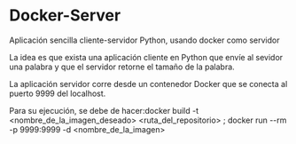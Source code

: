 # Docker-Server
Aplicación sencilla cliente-servidor Python, usando docker como servidor

La idea es que exista una aplicación cliente en Python que envíe al sevidor una palabra y que el servidor retorne el tamaño de la palabra.

La aplicación servidor corre desde un contenedor Docker que se conecta al puerto 9999 del localhost.

Para su ejecución, se debe de hacer:docker build -t <nombre_de_la_imagen_deseado> <ruta_del_repositorio> ; docker run --rm -p 9999:9999 -d <nombre_de_la_imagen>
